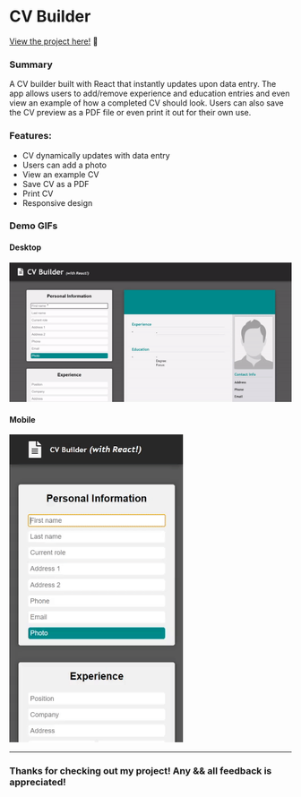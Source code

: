 # CV Builder


<p><a href="https://kfig21.github.io/cv_application/" target="_blank" rel="noopener noreferrer">View the project here!</a> 👀</p>


<h3>Summary</h3>
<p>A CV builder built with React that instantly updates upon data entry. The app allows users to add/remove experience and education entries and even view an example of how a completed CV should look. Users can also save the CV preview as a PDF file or even print it out for their own use.</p>

<h3>Features:</h3>

- CV dynamically updates with data entry
- Users can add a photo
- View an example CV
- Save CV as a PDF
- Print CV
- Responsive design

<h3>Demo GIFs</h3>

<h4>Desktop</h4>

![](demo.gif)

<h4>Mobile</h4>

![](demoMobile.gif)

-----------------------------

<h3>Thanks for checking out my project! Any && all feedback is appreciated!</h3>

